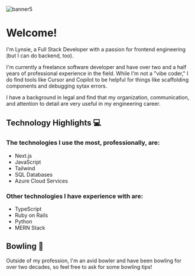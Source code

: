 ![banner5](https://github.com/Lynsiearagon/Lynsiearagon/assets/105447582/e38d7f1b-0e7a-4528-817d-9181424b4b84)


# Welcome! 

I'm Lynsie, a Full Stack Developer with a passion for frontend engineering (but I can do backend, too). 

I'm currently a freelance software developer and have over two and a half years of professional experience in the field. While I'm not a "vibe coder," I do find tools like Cursor and Copilot to be helpful for things like scaffolding components and debugging sytax errors. 

I have a background in legal and find that my organization, communication, and attention to detail are very useful in my engineering career.

## Technology Highlights 💻
### The technologies I use the most, professionally, are:
- Next.js
- JavaScript
- Tailwind
- SQL Databases
- Azure Cloud Services

### Other technologies I have experience with are:

- TypeScript
- Ruby on Rails
- Python
- MERN Stack

## Bowling 🎳
Outside of my profession, I'm an avid bowler and have been bowling for over two decades, so feel free to ask for some bowling tips!

<!--
**Lynsiearagon/Lynsiearagon** is a ✨ _special_ ✨ repository because its `README.md` (this file) appears on your GitHub profile.

Here are some ideas to get you started:

- 🔭 I’m currently working on ...
- 🌱 I’m currently learning ...
- 👯 I’m looking to collaborate on ...
- 🤔 I’m looking for help with ...
- 💬 Ask me about ...
- 📫 How to reach me: ...
- 😄 Pronouns: ...
- ⚡ Fun fact: ...
-->
